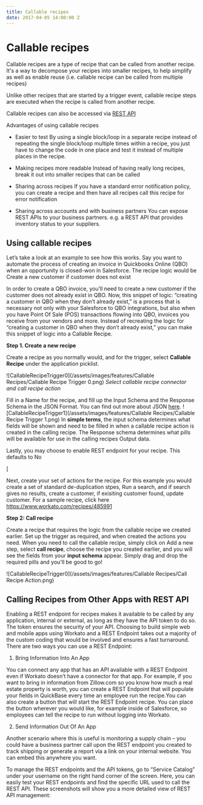 ```yaml
---
title: Callable recipes
date: 2017-04-05 14:00:00 Z
---
```


# Callable recipes
Callable recipes are a type of recipe that can be called from another recipe. It's a way to decompose your recipes into smaller recipes, to help simplify as well as enable reuse (i.e. callable recipe can be called from multiple recipes)

Unlike other recipes that are started by a trigger event, callable recipe steps are executed when the recipe is called from another recipe.

Callable recipes can also be accessed via [REST API](/service-catalog.md)

Advantages of using callable recipes
- Easier to test
By using a single block/loop in a separate recipe instead of repeating the single block/loop multiple times within a recipe, you just have to change the code in one place and test it instead of multiple places in the recipe.

- Making recipes more readable
Instead of having really long recipes, break it out into smaller recipes that can be called

- Sharing across recipes
If you have a standard error notification policy, you can create a recipe and then have all recipes call this recipe for error notification

- Sharing across accounts and with business partners
You can expose REST APIs to your business partners. e.g. a REST API that provides inventory status to your suppliers.

## Using callable recipes

Let’s take a look at an example to see how this works. Say you want to automate the process of creating an invoice in Quickbooks Online (QBO) when an opportunity is closed-won in Salesforce. The recipe logic would be
Create a new customer if customer does not exist

In order to create a QBO invoice, you’ll need to create a new customer if the customer does not already exist in QBO. Now, this snippet of logic: “creating a customer in QBO when they don’t already exist,” is a process that is necessary not only with your Salesforce to QBO integrations, but also when you have Point Of Sale (POS) transactions flowing into QBO, invoices you receive from your vendors and more. Instead of recreating the logic for “creating a customer in QBO when they don’t already exist,” you can make this snippet of logic into a Callable Recipe.

**Step 1. Create a new recipe**

Create a recipe as you normally would, and for the trigger, select **Callable Recipe** under the application picklist.

![CallableRecipeTrigger0](/assets/images/features/Callable Recipes/Callable Recipe Trigger 0.png)
*Select callable recipe connector and call recipe action*

Fill in a Name for the recipe, and fill up the Input Schema and the Response Schema in the JSON Format. You can find out more about JSON [here](https://support.workato.com/support/solutions/articles/1000234879-schema-definition).
![CallableRecipeTrigger1](/assets/images/features/Callable Recipes/Callable Recipe Trigger 1.png)
In **simple terms**, the input schema determines what fields will be shown and need to be filled in when a callable recipe action is created in the calling recipe. The Response schema determines what pills will be available for use in the calling recipes Output data.

Lastly, you may choose to enable REST endpoint for your recipe. This defaults to No

[

Next, create your set of actions for the recipe. For this example you would create a set of standard de-duplication stpes, Run a search, and if search gives no results, create a customer, if exisiting customer found, update customer. For a sample recipe, click here https://www.workato.com/recipes/485991

**Step 2: Call recipe**

Create a recipe that requires the logic from the callable recipe we created earlier. Set up the trigger as required, and when created the actions you need. When you need to call the callable recipe, simply click on Add a new step, select **call recipe**, choose the recipe you created earlier, and you will see the fields from your **input schema** appear. Simply drag and drop the required pills and you'll be good to go!

![CallableRecipeTrigger0](/assets/images/features/Callable Recipes/Call Recipe Action.png)



## Calling Recipes from Other Apps with REST API

Enabling a REST endpoint for recipes makes it available to be called by any application, internal or external, as long as they have the API token to do so. The token ensures the security of your API. Choosing to build simple web and mobile apps using Workato and a REST Endpoint takes out a majority of the custom coding that would be involved and ensures a fast turnaround. There are two ways you can use a REST Endpoint:

1. Bring Information Into An App

  You can connect any app that has an API available with a REST Endpoint even if Workato doesn’t have a connector for that app. For example, if you want to bring in information from Zillow.com so you know how much a real estate property is worth, you can create a REST Endpoint that will populate your fields in QuickBase every time an employee run the recipe.You can also create a button that will start the REST Endpoint recipe. You can place the button wherever you would like, for example inside of Salesforce, so employees can tell the recipe to run without logging into Workato.

2. Send Information Out Of An App

  Another scenario where this is useful is monitoring a supply chain – you could have a business partner call upon the REST endpoint you created to track shipping or generate a report via a link on your internal website. You can embed this anywhere you want.

To manage the REST endpoints and the API tokens, go to “Service Catalog” under your username on the right hand corner of the screen. Here, you can easily test your REST endpoints and find the specific URL used to call the REST API. These screenshots will show you a more detailed view of REST API management:
